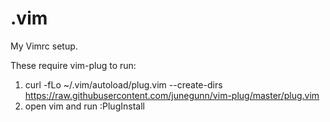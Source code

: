 .vim
====
My Vimrc setup.

These require vim-plug to run:

1. curl -fLo ~/.vim/autoload/plug.vim --create-dirs \
    https://raw.githubusercontent.com/junegunn/vim-plug/master/plug.vim
2. open vim and run :PlugInstall
